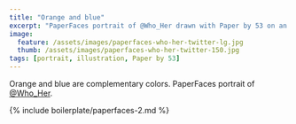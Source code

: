 ```yaml
---
title: "Orange and blue"
excerpt: "PaperFaces portrait of @Who_Her drawn with Paper by 53 on an iPad."
image: 
  feature: /assets/images/paperfaces-who-her-twitter-lg.jpg
  thumb: /assets/images/paperfaces-who-her-twitter-150.jpg
tags: [portrait, illustration, Paper by 53]
---
```


Orange and blue are complementary colors. PaperFaces portrait of [@Who_Her](http://twitter.com/Who_Her).

{% include boilerplate/paperfaces-2.md %}